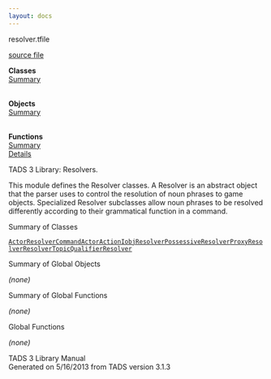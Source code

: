 ```yaml
---
layout: docs
---
```

<span class="title">resolver.t</span><span class="type">file</span>

[source file](../source/resolver.t.html)

**Classes**  
[Summary](#_ClassSummary_)  
 

**Objects**  
[Summary](#_ObjectSummary_)  
 

**Functions**  
[Summary](#_FunctionSummary_)  
[Details](#_Functions_)



TADS 3 Library: Resolvers.

This module defines the Resolver classes. A Resolver is an abstract
object that the parser uses to control the resolution of noun phrases to
game objects. Specialized Resolver subclasses allow noun phrases to be
resolved differently according to their grammatical function in a
command.



<span id="_ClassSummary_"></span>



<span class="hdln">Summary of Classes</span>  



[`ActorResolver`](../object/ActorResolver.html)[`CommandActorAction`](../object/CommandActorAction.html)[`IobjResolver`](../object/IobjResolver.html)[`PossessiveResolver`](../object/PossessiveResolver.html)[`ProxyResolver`](../object/ProxyResolver.html)[`Resolver`](../object/Resolver.html)[`TopicQualifierResolver`](../object/TopicQualifierResolver.html)
<span id="_ObjectSummary_"></span>



<span class="hdln">Summary of Global Objects</span>  



*(none)* <span id="FunctionSummary_"></span>



<span class="hdln">Summary of Global Functions</span>  



*(none)* <span id="_Functions_"></span>



<span class="hdln">Global Functions</span>  



*(none)*



TADS 3 Library Manual  
Generated on 5/16/2013 from TADS version 3.1.3


